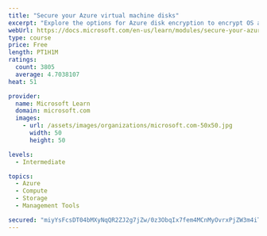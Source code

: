```yaml
---
title: "Secure your Azure virtual machine disks"
excerpt: "Explore the options for Azure disk encryption to encrypt OS and data disks on existing and new virtual machines."
webUrl: https://docs.microsoft.com/en-us/learn/modules/secure-your-azure-virtual-machine-disks/
type: course
price: Free
length: PT1H1M
ratings:
  count: 3805
  average: 4.7038107
heat: 51

provider:
  name: Microsoft Learn
  domain: microsoft.com
  images:
    - url: /assets/images/organizations/microsoft.com-50x50.jpg
      width: 50
      height: 50

levels:
  - Intermediate

topics:
  - Azure
  - Compute
  - Storage
  - Management Tools

secured: "miyYsFcsDT04bMXyNqQR2ZJ2g7jZw/0z3ObqIx7fem4MCnMyOvrxPjZW3m4iTwJmK5THUN71tTMHZYB4ABXdDtvnWBQqkilulIi/xZSfH2ZeW3IuRGx1hd0DdyCmn+5bonntru3Fs7W+BlsxOwUYgquzlu4BCD+tMw5q5iezexACSzE1fTaujvEpSjX08pKZ7Wsy2zuh+CddjT/ReMgHXarpAp5BILvsQWiTFcFjiBGct1mMPh0cZqiH0bhzwlXdUVtQkUKnEnyiE7WlyJuoU0Wu+GMXDt2KKIxIShQZsPNRepnXboKfd3PG3Q/BK6QE23B4Am/YWiywuxFas6bnYWchkKSAt+2+NNFfFo6GRDWc8cZgmk+haG4CastRr2Ew8PDHgnkCi/zclwxyLXJ5nJgfA5XKZHTDKgDsNee/Kcw=;L8IztMAU1X0jZ0cgCE+PAg=="
---
```


